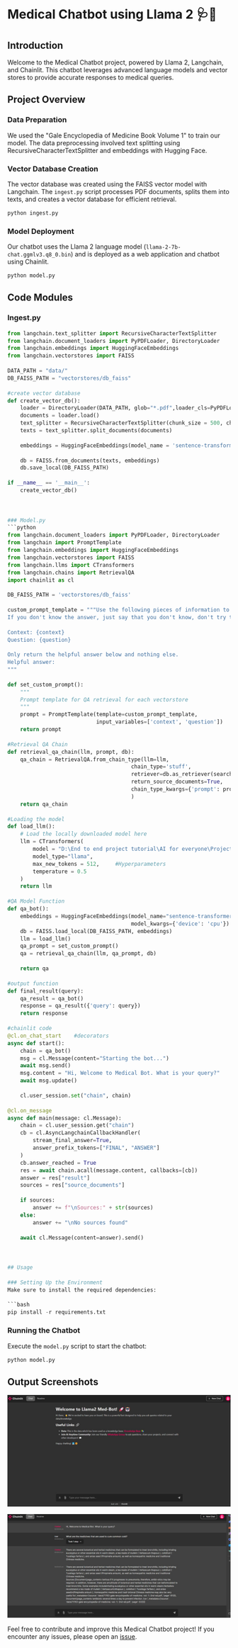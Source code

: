 
# Medical Chatbot using Llama 2 🩺🤖

## Introduction
Welcome to the Medical Chatbot project, powered by Llama 2, Langchain, and Chainlit. This chatbot leverages advanced language models and vector stores to provide accurate responses to medical queries.

## Project Overview

### Data Preparation
We used the "Gale Encyclopedia of Medicine Book Volume 1" to train our model. The data preprocessing involved text splitting using RecursiveCharacterTextSplitter and embeddings with Hugging Face.

### Vector Database Creation
The vector database was created using the FAISS vector model with Langchain. The `ingest.py` script processes PDF documents, splits them into texts, and creates a vector database for efficient retrieval.

```bash
python ingest.py
```

### Model Deployment
Our chatbot uses the Llama 2 language model (`llama-2-7b-chat.ggmlv3.q8_0.bin`) and is deployed as a web application and chatbot using Chainlit.

```bash
python model.py
```

## Code Modules

### Ingest.py
```python
from langchain.text_splitter import RecursiveCharacterTextSplitter
from langchain.document_loaders import PyPDFLoader, DirectoryLoader
from langchain.embeddings import HuggingFaceEmbeddings
from langchain.vectorstores import FAISS

DATA_PATH = "data/"
DB_FAISS_PATH = "vectorstores/db_faiss"

#create vector database
def create_vector_db():
    loader = DirectoryLoader(DATA_PATH, glob="*.pdf",loader_cls=PyPDFLoader)
    documents = loader.load()
    text_splitter = RecursiveCharacterTextSplitter(chunk_size = 500, chunk_overlap = 50)
    texts = text_splitter.split_documents(documents)

    embeddings = HuggingFaceEmbeddings(model_name = 'sentence-transformers/all-MiniLM-L6-v2', model_kwargs = {'device':'cuda'})

    db = FAISS.from_documents(texts, embeddings)
    db.save_local(DB_FAISS_PATH)

if __name__ == '__main__':
    create_vector_db()



### Model.py
```python
from langchain.document_loaders import PyPDFLoader, DirectoryLoader
from langchain import PromptTemplate
from langchain.embeddings import HuggingFaceEmbeddings
from langchain.vectorstores import FAISS
from langchain.llms import CTransformers
from langchain.chains import RetrievalQA
import chainlit as cl

DB_FAISS_PATH = 'vectorstores/db_faiss'

custom_prompt_template = """Use the following pieces of information to answer the user's question.
If you don't know the answer, just say that you don't know, don't try to make up an answer.

Context: {context}
Question: {question}

Only return the helpful answer below and nothing else.
Helpful answer:
"""

def set_custom_prompt():
    """
    Prompt template for QA retrieval for each vectorstore
    """
    prompt = PromptTemplate(template=custom_prompt_template,
                            input_variables=['context', 'question'])
    return prompt

#Retrieval QA Chain
def retrieval_qa_chain(llm, prompt, db):
    qa_chain = RetrievalQA.from_chain_type(llm=llm,
                                       chain_type='stuff',
                                       retriever=db.as_retriever(search_kwargs={'k': 2}),
                                       return_source_documents=True,
                                       chain_type_kwargs={'prompt': prompt}
                                       )
    return qa_chain

#Loading the model
def load_llm():
    # Load the locally downloaded model here
    llm = CTransformers(
        model = "D:\End to end project tutorial\AI for everyone\Projects\Llama2-Medical-Chatbot\llama-2-7b-chat.ggmlv3.q8_0.bin",
        model_type="llama",
        max_new_tokens = 512,     #Hyperparameters
        temperature = 0.5
    )
    return llm

#QA Model Function
def qa_bot():
    embeddings = HuggingFaceEmbeddings(model_name="sentence-transformers/all-MiniLM-L6-v2",
                                       model_kwargs={'device': 'cpu'})
    db = FAISS.load_local(DB_FAISS_PATH, embeddings)
    llm = load_llm()
    qa_prompt = set_custom_prompt()
    qa = retrieval_qa_chain(llm, qa_prompt, db)

    return qa

#output function
def final_result(query):
    qa_result = qa_bot()
    response = qa_result({'query': query})
    return response

#chainlit code
@cl.on_chat_start    #decorators
async def start():
    chain = qa_bot()
    msg = cl.Message(content="Starting the bot...")
    await msg.send()
    msg.content = "Hi, Welcome to Medical Bot. What is your query?"
    await msg.update()

    cl.user_session.set("chain", chain)

@cl.on_message
async def main(message: cl.Message):
    chain = cl.user_session.get("chain") 
    cb = cl.AsyncLangchainCallbackHandler(
        stream_final_answer=True,
        answer_prefix_tokens=["FINAL", "ANSWER"]
    )
    cb.answer_reached = True
    res = await chain.acall(message.content, callbacks=[cb])
    answer = res["result"]
    sources = res["source_documents"]

    if sources:
        answer += f"\nSources:" + str(sources)
    else:
        answer += "\nNo sources found"

    await cl.Message(content=answer).send()



## Usage

### Setting Up the Environment
Make sure to install the required dependencies:

```bash
pip install -r requirements.txt
```

### Running the Chatbot
Execute the `model.py` script to start the chatbot:

```bash
python model.py
```

## Output Screenshots

![Screenshot 1](https://github.com/HarishNandhan/Medical_chatbot_using_LLAMA2/blob/main/data/welcomepage.jpg)

![Screenshot 2](https://github.com/HarishNandhan/Medical_chatbot_using_LLAMA2/blob/main/data/prompt%20response.jpg)

Feel free to contribute and improve this Medical Chatbot project! If you encounter any issues, please open an [issue](https://github.com/HarishNandhan/Medical_chatbot_using_LLAMA2/issues).
